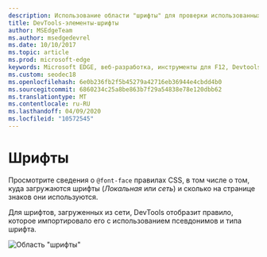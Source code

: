 ```yaml
---
description: Использование области "шрифты" для проверки использованных на странице шрифтов
title: DevTools-элементы-шрифты
author: MSEdgeTeam
ms.author: msedgedevrel
ms.date: 10/10/2017
ms.topic: article
ms.prod: microsoft-edge
keywords: Microsoft EDGE, веб-разработка, инструменты для F12, Devtools, элементы, шрифты, @font-face
ms.custom: seodec18
ms.openlocfilehash: 6e0b236fb2f5b45279a42716eb36944e4cbdd4b0
ms.sourcegitcommit: 6860234c25a8be863b7f29a54838e78e120dbb62
ms.translationtype: MT
ms.contentlocale: ru-RU
ms.lasthandoff: 04/09/2020
ms.locfileid: "10572545"
---
```

# Шрифты

Просмотрите сведения о `@font-face` правилах CSS, в том числе о том, куда загружаются шрифты (*Локальная* или *сеть*) и сколько на странице знаков они используются.

Для шрифтов, загруженных из сети, DevTools отобразит правило, которое импортировало его с использованием псевдонимов и типа шрифта.

![Область "шрифты"](../media/elements_fonts.png)